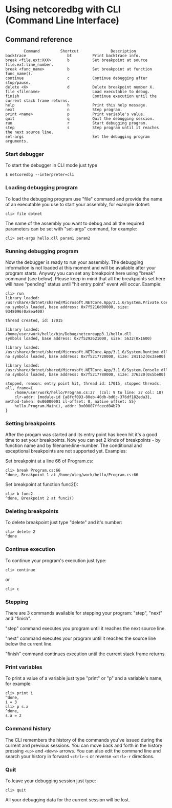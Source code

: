 # Using netcoredbg with CLI (Command Line Interface)
## Command reference
```
        Command         Shortcut              Description
backtrace                  bt         Print backtrace info.
break <file.ext:XXX>       b          Set breakpoint at source file.ext:line_number.
break <func_name>          b          Set breakpoint at function func_name().
continue                   c          Continue debugging after stop/pause.
delete <X>                 d          Delete breakpoint number X.
file <filename>                       Load executable to debug.
finish                                Continue execution until the current stack frame returns.
help                       h          Print this help message.
next                       n          Step program.
print <name>               p          Print variable's value.
quit                       q          Quit the debugging session.
run                        r          Start debugging program.
step                       s          Step program until it reaches the next source line.
set-args                              Set the debugging program arguments.
```
### Start debugger
To start the debugger in CLI mode just type 
```
$ netcoredbg --interpreter=cli
```
### Loading debugging program
To load the debugging program use "file" command and provide the name of an executable you use to start your assembly, for example dotnet:
```
cli> file dotnet
```
The name of the assembly you want to debug and all the required parameters can be set with "set-args" command, for example:
```
cli> set-args hello.dll param1 param2
```

### Running debugging program
Now the debugger is ready to run your assembly. The debugging information is not loaded at this moment and will be available after your program starts. Anyway you can set any breakpoint here using "break" command (see below). Please keep in mind that all the breakpoints set here will have "pending" status until "hit entry point" event will occur. Example:
```
cli> run
library loaded: /usr/share/dotnet/shared/Microsoft.NETCore.App/3.1.6/System.Private.CoreLib.dll
no symbols loaded, base address: 0x7f5216d00000, size: 9348096(0x8ea400)

thread created, id: 17015

library loaded: /home/user/work/hello/bin/Debug/netcoreapp3.1/hello.dll
symbols loaded, base address: 0x7f5292621000, size: 5632(0x1600)

library loaded: /usr/share/dotnet/shared/Microsoft.NETCore.App/3.1.6/System.Runtime.dll
no symbols loaded, base address: 0x7f5217720000, size: 241152(0x3ae00)

library loaded: /usr/share/dotnet/shared/Microsoft.NETCore.App/3.1.6/System.Console.dll
no symbols loaded, base address: 0x7f5217780000, size: 376320(0x5be00)

stopped, reason: entry point hit, thread id: 17015, stopped threads: all, frame={
    /home/user/work/hello/Program.cs:27  (col: 9 to line: 27 col: 10)
    clr-addr: {module-id {a8fcf093-80eb-40db-bd6c-376df182eda3}, method-token: 0x06000001 il-offset: 0, native offset: 55}
    hello.Program.Main(), addr: 0x00007ffcecd04b70
}

```
### Setting breakpoints
After the progam was started and its entry point has been hit it's a good time to set your breakpoints. Now you can set 2 kinds of breakpoints - by function name and by filename:line-number. The conditional and exceptional breakpoints are not supported yet. Examples:

Set breakpoint at a line 66 of Program.cs:
```
cli> break Program.cs:66
^done, Breakpoint 1 at /home/oleg/work/hello/Program.cs:66
```
Set breakpoint at function func2():
```
cli> b func2
^done, Breakpoint 2 at func2()
```
### Deleting breakpoints
To delete breakpoint just type "delete" and it's number:
```
cli> delete 2
^done
```
### Continue execution
To continue your program's execution just type:
```
cli> continue
```
or
```
cli> c
```
### Stepping
There are 3 commands available for stepping your program: "step", "next" and "finish".

"step" command executes you program until it reaches the next source line.

"next" command executes your program until it reaches the source line below the current line.

"finish" command continues execution until the current stack frame returns.

### Print variables
To print a value of a variable just type "print" or "p" and a variable's name, for example:
```
cli> print i
^done,
i = 3
cli> p s.a
^done,
s.a = 2
```
### Command history
The CLI remembers the history of the commands you've issued during the current and previous sessions. You can move back and forth in the history pressing `<up>` and `<down>` arrows. You can also edit the command line and search your history in forward `<ctrl>-s` or reverse `<ctrl>-r` directions.

### Quit
To leave your debugging session just type:
```
cli> quit
```
All your debugging data for the current session will be lost.
